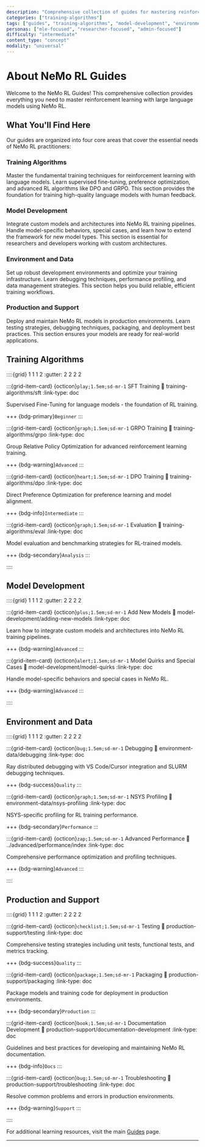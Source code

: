 ```yaml
---
description: "Comprehensive collection of guides for mastering reinforcement learning with large language models using NeMo RL"
categories: ["training-algorithms"]
tags: ["guides", "training-algorithms", "model-development", "environment-data", "production-support", "reference"]
personas: ["mle-focused", "researcher-focused", "admin-focused"]
difficulty: "intermediate"
content_type: "concept"
modality: "universal"
---
```


# About NeMo RL Guides

Welcome to the NeMo RL Guides! This comprehensive collection provides everything you need to master reinforcement learning with large language models using NeMo RL.

## What You'll Find Here

Our guides are organized into four core areas that cover the essential needs of NeMo RL practitioners:

### **Training Algorithms**
Master the fundamental training techniques for reinforcement learning with language models. Learn supervised fine-tuning, preference optimization, and advanced RL algorithms like DPO and GRPO. This section provides the foundation for training high-quality language models with human feedback.

### **Model Development**
Integrate custom models and architectures into NeMo RL training pipelines. Handle model-specific behaviors, special cases, and learn how to extend the framework for new model types. This section is essential for researchers and developers working with custom architectures.

### **Environment and Data**
Set up robust development environments and optimize your training infrastructure. Learn debugging techniques, performance profiling, and data management strategies. This section helps you build reliable, efficient training workflows.

### **Production and Support**
Deploy and maintain NeMo RL models in production environments. Learn testing strategies, debugging techniques, packaging, and deployment best practices. This section ensures your models are ready for real-world applications.





## Training Algorithms

::::{grid} 1 1 1 2
:gutter: 2 2 2 2

:::{grid-item-card} {octicon}`play;1.5em;sd-mr-1` SFT Training
:link: training-algorithms/sft
:link-type: doc

Supervised Fine-Tuning for language models - the foundation of RL training.

+++
{bdg-primary}`Beginner`
:::

:::{grid-item-card} {octicon}`graph;1.5em;sd-mr-1` GRPO Training
:link: training-algorithms/grpo
:link-type: doc

Group Relative Policy Optimization for advanced reinforcement learning training.

+++
{bdg-warning}`Advanced`
:::

:::{grid-item-card} {octicon}`heart;1.5em;sd-mr-1` DPO Training
:link: training-algorithms/dpo
:link-type: doc

Direct Preference Optimization for preference learning and model alignment.

+++
{bdg-info}`Intermediate`
:::

:::{grid-item-card} {octicon}`graph;1.5em;sd-mr-1` Evaluation
:link: training-algorithms/eval
:link-type: doc

Model evaluation and benchmarking strategies for RL-trained models.

+++
{bdg-secondary}`Analysis`
:::

::::

## Model Development

::::{grid} 1 1 1 2
:gutter: 2 2 2 2

:::{grid-item-card} {octicon}`plus;1.5em;sd-mr-1` Add New Models
:link: model-development/adding-new-models
:link-type: doc

Learn how to integrate custom models and architectures into NeMo RL training pipelines.

+++
{bdg-warning}`Advanced`
:::

:::{grid-item-card} {octicon}`alert;1.5em;sd-mr-1` Model Quirks and Special Cases
:link: model-development/model-quirks
:link-type: doc

Handle model-specific behaviors and special cases in NeMo RL.

+++
{bdg-warning}`Advanced`
:::

::::

## Environment and Data

::::{grid} 1 1 1 2
:gutter: 2 2 2 2

:::{grid-item-card} {octicon}`bug;1.5em;sd-mr-1` Debugging
:link: environment-data/debugging
:link-type: doc

Ray distributed debugging with VS Code/Cursor integration and SLURM debugging techniques.

+++
{bdg-success}`Quality`
:::

:::{grid-item-card} {octicon}`graph;1.5em;sd-mr-1` NSYS Profiling
:link: environment-data/nsys-profiling
:link-type: doc

NSYS-specific profiling for RL training performance.

+++
{bdg-secondary}`Performance`
:::

:::{grid-item-card} {octicon}`zap;1.5em;sd-mr-1` Advanced Performance
:link: ../advanced/performance/index
:link-type: doc

Comprehensive performance optimization and profiling techniques.

+++
{bdg-warning}`Advanced`
:::

::::

## Production and Support

::::{grid} 1 1 1 2
:gutter: 2 2 2 2

:::{grid-item-card} {octicon}`checklist;1.5em;sd-mr-1` Testing
:link: production-support/testing
:link-type: doc

Comprehensive testing strategies including unit tests, functional tests, and metrics tracking.

+++
{bdg-success}`Quality`
:::

:::{grid-item-card} {octicon}`package;1.5em;sd-mr-1` Packaging
:link: production-support/packaging
:link-type: doc

Package models and training code for deployment in production environments.

+++
{bdg-secondary}`Production`
:::

:::{grid-item-card} {octicon}`book;1.5em;sd-mr-1` Documentation Development
:link: production-support/documentation-development
:link-type: doc

Guidelines and best practices for developing and maintaining NeMo RL documentation.

+++
{bdg-info}`Docs`
:::

:::{grid-item-card} {octicon}`bug;1.5em;sd-mr-1` Troubleshooting
:link: production-support/troubleshooting
:link-type: doc

Resolve common problems and errors in production environments.

+++
{bdg-warning}`Support`
:::

::::

For additional learning resources, visit the main [Guides](../index) page.

---